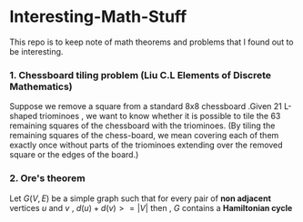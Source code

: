 # Interesting-Math-Stuff
This repo is to keep note of math theorems and problems that I found out to be interesting.

### 1. Chessboard tiling problem (Liu C.L Elements of Discrete Mathematics)

Suppose we remove a square from a standard 8x8 chessboard .Given 21 L-shaped triominoes , we want to know whether it is possible to tile the 63 remaining squares of the chessboard with the triominoes. (By tiling the remaining squares of the chess-board, we mean covering each of them exactly once without parts of the triominoes extending over the removed square or the edges of the board.)

### 2. Ore's theorem 
Let $G(V, E)$ be a simple graph such that for every pair of **non adjacent** vertices $u$ and $v$ , $d(u) + d(v) >= |V|$ then , $G$ contains a **Hamiltonian cycle**
